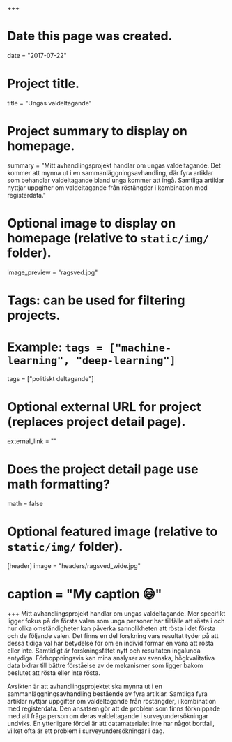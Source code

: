 +++
# Date this page was created.
date = "2017-07-22"

# Project title.
title = "Ungas valdeltagande"

# Project summary to display on homepage.
summary = "Mitt avhandlingsprojekt handlar om ungas valdeltagande. Det kommer att mynna ut i en sammanläggningsavhandling, där fyra artiklar som behandlar valdeltagande bland unga kommer att ingå. Samtliga artiklar nyttjar uppgifter om valdeltagande från röstängder i kombination med registerdata."

# Optional image to display on homepage (relative to `static/img/` folder).
image_preview = "ragsved.jpg"

# Tags: can be used for filtering projects.
# Example: `tags = ["machine-learning", "deep-learning"]`
tags = ["politiskt deltagande"]

# Optional external URL for project (replaces project detail page).
external_link = ""

# Does the project detail page use math formatting?
math = false

# Optional featured image (relative to `static/img/` folder).
[header]
image = "headers/ragsved_wide.jpg"
# caption = "My caption :smile:"

+++
Mitt avhandlingsprojekt handlar om ungas valdeltagande. Mer specifikt ligger fokus på de första valen som unga personer har tillfälle att rösta i och hur olika omständigheter kan påverka sannolikheten att rösta i det första och de följande valen. Det finns en del forskning vars resultat tyder på att dessa tidiga val har betydelse för om en individ formar en vana att rösta eller inte. Samtidigt är forskningsfätet nytt och resultaten ingalunda entydiga. Förhoppningsvis kan mina analyser av svenska, högkvalitativa data bidrar till bättre förståelse av de mekanismer som ligger bakom beslutet att rösta eller inte rösta.

Avsikten är att avhandlingsprojektet ska mynna ut i en sammanläggningsavhandling bestående av fyra artiklar. Samtliga fyra artiklar nyttjar uppgifter om valdeltagande från röstängder, i kombination med registerdata. Den ansatsen gör att de problem som finns förknippade med att fråga person om deras valdeltagande i surveyundersökningar undviks. En ytterligare fördel är att datamaterialet inte har något bortfall, vilket ofta är ett problem i surveyundersökningar i dag.

